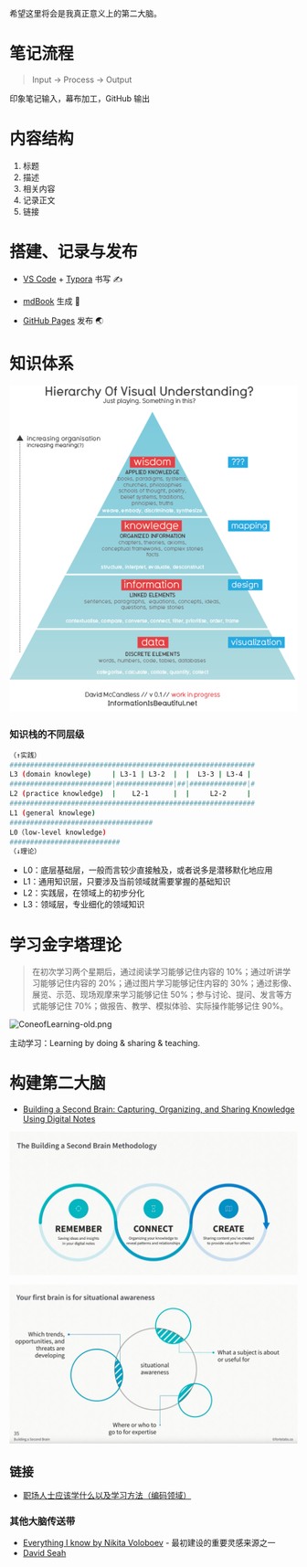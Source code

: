 希望这里将会是我真正意义上的第二大脑。

# 笔记流程

> Input -> Process -> Output

印象笔记输入，幕布加工，GitHub 输出

# 内容结构

1. 标题
2. 描述
3. 相关内容
4. 记录正文
5. 链接

# 搭建、记录与发布

- [VS Code](https://code.visualstudio.com/) + [Typora](https://typora.io/) 书写 ✍️
- [mdBook](https://github.com/rust-lang/mdBook) 生成 🧰

- [GitHub Pages](https://pages.github.com/) 发布 🌏

# 知识体系

![Knowledge Hierachy](./assets/knowledge_hierarchy.png)

### 知识栈的不同层级

```bash
（↑实践）
############################################################
L3 (domain knowlege)     | L3-1 | L3-2  |  |  L3-3 | L3-4 | 
#########################|##############|##|##############|#
L2 (practice knowledge)  |    L2-1      |  |     L2-2     | 
############################################################
L1 (general knowlege)
###################################
L0（low-level knowledge)
###########################
（↓理论）
```

* L0：底层基础层，一般而言较少直接触及，或者说多是潜移默化地应用
* L1：通用知识层，只要涉及当前领域就需要掌握的基础知识
* L2：实践层，在领域上的初步分化
* L3：领域层，专业细化的领域知识

# 学习金字塔理论

> 在初次学习两个星期后，通过阅读学习能够记住内容的 10%；通过听讲学习能够记住内容的 20%；通过图片学习能够记住内容的 30%；通过影像、展览、示范、现场观摩来学习能够记住 50%；参与讨论、提问、发言等方式能够记住 70%；做报告、教学、模拟体验、实际操作能够记住 90%。

![ConeofLearning-old.png](https://firebasestorage.googleapis.com/v0/b/gitbook-28427.appspot.com/o/assets%2F-LM0VlyiSvOLlFnC9s6P%2F-LM0W1zjL7sigYL0vPRc%2F-LM0W2Q27M_OQ6cLuiyT%2FConeofLearning-old.png?generation=1536549997254490&alt=media)

主动学习：Learning by doing & sharing & teaching.

# 构建第二大脑

- [Building a Second Brain: Capturing, Organizing, and Sharing Knowledge Using Digital Notes](https://www.youtube.com/watch?v=SjZSy8s2VEE)

![构建第二大脑](./assets/building_second_brain_methodology.jpg)

![第一大脑](./assets/first_brain_for_situational_awareness.jpg)



## 链接 

* [职场人士应该学什么以及学习方法（编码领域）](https://jingwei.link/2020/04/05/learning-methodology.html)

### 其他大脑传送带

- [Everything I know by Nikita Voloboev](https://wiki.nikitavoloboev.xyz/) - 最初建设的重要灵感来源之一
- [David Seah](https://davidseah.gitbook.io/davidseah/)
